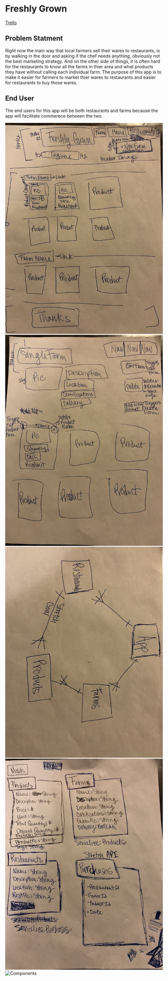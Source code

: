 # Freshly Grown

[Trello](https://trello.com/b/UQTP1e8N/project-four)


## Problem Statment

Right now the main way that local farmers sell their wares to restaurants, is by walking in the door and asking if the chef needs anything, obviously not the best marketing strategy.  And on the other side of things, it is often hard for the restaurants to know all the farms in thier area and what products they have without calling each individual farm.  The purpose of this app is to make it easier for farmers to market thier wares to restaurants and easier for restaurants to buy those wares.

## End User

The end users for this app will be both restaurants and farms because the app will facilitate commerece between the two.


![WireFrame](WireFrame.jpg)
![WireFrameSingle](WireFrame1.jpg)
![ERD](ERD.jpg)
![Models](Models.jpg)
![Components](Componenets.jpg)

